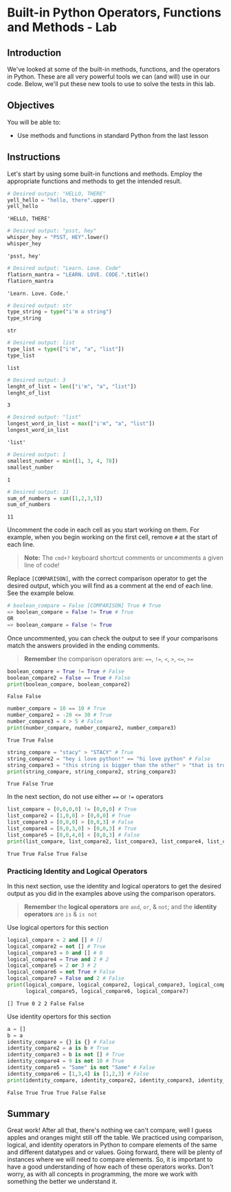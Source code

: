 
# Built-in Python Operators, Functions and Methods - Lab

## Introduction
We've looked at some of the built-in methods, functions, and the operators in Python. These are all very powerful tools we can (and will) use in our code. Below, we'll put these new tools to use to solve the tests in this lab.

## Objectives
You will be able to:
* Use methods and functions in standard Python from the last lesson

## Instructions

Let's start by using some built-in functions and methods. Employ the appropriate functions and methods to get the intended result.


```python
# Desired output: "HELLO, THERE"
yell_hello = "hello, there".upper() 
yell_hello
```




    'HELLO, THERE'




```python
# Desired output: "psst, hey"
whisper_hey = "PSST, HEY".lower() 
whisper_hey
```




    'psst, hey'




```python
# Desired output: "Learn. Love. Code"
flatiorn_mantra = "LEARN. LOVE. CODE.".title() 
flatiorn_mantra
```




    'Learn. Love. Code.'




```python
# Desired output: str
type_string = type("i'm a string") 
type_string
```




    str




```python
# Desired output: list
type_list = type(["i'm", "a", "list"]) 
type_list
```




    list




```python
# Desired output: 3
lenght_of_list = len(["i'm", "a", "list"])
lenght_of_list
```




    3




```python
# Desired output: "list"
longest_word_in_list = max(["i'm", "a", "list"]) 
longest_word_in_list
```




    'list'




```python
# Desired output: 1
smallest_number = min([1, 3, 4, 78]) 
smallest_number
```




    1




```python
# Desired output: 11
sum_of_numbers = sum([1,2,3,5]) 
sum_of_numbers
```




    11



Uncomment the code in each cell as you start working on them. For example, when you begin working on the first cell, remove `#` at the start of each line.  

> **Note:** The `cmd+?` keyboard shortcut comments or uncomments a given line of code!

Replace `[COMPARISON]`, with the correct comparison operator to get the desired output, which you will find as a comment at the end of each line. See the example below.

```python
# boolean_compare = False [COMPARISON] True # True 
=> boolean_compare = False != True # True
OR
=> boolean_compare = False != True
```

Once uncommented, you can check the output to see if your comparisons match the answers provided in the ending comments.

> **Remember** the comparison operators are: `==`, `!=`, `<`, `>`, `<=`, `>=`


```python
boolean_compare = True != True # False
boolean_compare2 = False == True # False
print(boolean_compare, boolean_compare2)
```

    False False



```python
number_compare = 10 == 10 # True
number_compare2 = -20 <= 30 # True
number_compare3 = 4 > 5 # False
print(number_compare, number_compare2, number_compare3)
```

    True True False



```python
string_compare = "stacy" > "STACY" # True
string_compare2 = "hey i love python!" == "hi love python" # False
string_compare3 = "this string is bigger than the other" > "that is true" # True
print(string_compare, string_compare2, string_compare3)
```

    True False True


In the next section, do not use either `==` or `!=` operators


```python
list_compare = [0,0,0,0] != [0,0,0] # True
list_compare2 = [1,0,0] > [0,0,0] # True
list_compare3 = [0,0,0] > [0,0,3] # False
list_compare4 = [0,0,3,0] > [0,0,3] # True
list_compare5 = [0,0,4,0] < [0,0,3] # False
print(list_compare, list_compare2, list_compare3, list_compare4, list_compare5)
```

    True True False True False


### Practicing Identity and Logical Operators

In this next section, use the identity and logical operators to get the desired output as you did in the examples above using the comparison operators.

> **Remember** the **logical operators** are `and`, `or`, & `not`; and the **identity operators** are `is` & `is not`

Use logical opertors for this section


```python
logical_compare = 2 and [] # []
logical_compare2 = not [] # True
logical_compare3 = 0 and [] # 0
logical_compare4 = True and 2 # 2
logical_compare5 = 2 or 3 # 2
logical_compare6 = not True # False
logical_compare7 = False and 2 # False
print(logical_compare, logical_compare2, logical_compare3, logical_compare4,
      logical_compare5, logical_compare6, logical_compare7)
```

    [] True 0 2 2 False False


Use identity opertors for this section


```python
a = []
b = a
identity_compare = {} is {} # False
identity_compare2 = a is b # True
identity_compare3 = b is not [] # True
identity_compare4 = 9 is not 10 # True
identity_compare5 = "Same" is not "Same" # False
identity_compare6 = [1,3,4] is [1,2,3] # False
print(identity_compare, identity_compare2, identity_compare3, identity_compare4, identity_compare5, identity_compare6)
```

    False True True True False False


## Summary
Great work! After all that, there's nothing we can't compare, well I guess apples and oranges might still off the table. We practiced using comparison, logical, and identity operators in Python to compare elements of the same and different datatypes and or values. Going forward, there will be plenty of instances where we will need to compare elements. So, it is important to have a good understanding of how each of these operators works. Don't worry, as with all concepts in programming, the more we work with something the better we understand it. 
